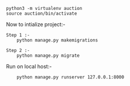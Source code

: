 
    python3 -m virtualenv auction
    source auction/bin/activate

Now to intialize project:-

    Step 1 :-
        python manage.py makemigrations

    Step 2 :-
        python manage.py migrate

Run on local host:-

        python manage.py runserver 127.0.0.1:8000  
